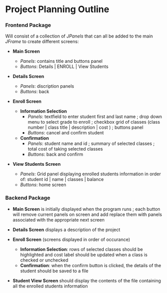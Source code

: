# Project Planning Outline

### Frontend Package

Will consist of a collection of *JPanels* that can all be added to the main *JFrame* to create different screens:

- **Main Screen** 
  - *Panels*: contains title and buttons panel 
  - *Buttons*: Details | ENROLL | View Students
  
- **Details Screen** 
  - *Panels*: discription panels
  - *Buttons*: back 
  
- **Enroll Screen**
  - **Information Selection**
    - *Panels*: textfield to enter student first and last name ; drop down menu to select grade to enroll ; checkbox grid of classes (class number | class title | description | cost ) ; buttons panel
    - *Buttons*: cancel and confirm student
  - **Confirmation**
    - *Panels*: student name and id ; summary of selected classes ; total cost of taking selected classes
    - *Buttons*: back and confirm 

- **View Students Screen**
  - *Panels*: Grid panel displaying enrolled students information in order of: student id | name | classes | balance
  - *Buttons*: home screen
  

### Backend Package

- **Main Screen** is initially displayed when the program runs ; each button will remove current panels on screen and add replace them with panels associated with the appropriate next screen
  
- **Details Screen** displays a description of the project
  
- **Enroll Screen** (screens displayed in order of occurance)
  - **Information Selection**: rows of selected classes should be highlighted and cost label should be updated when a class is checked or unchecked
  - **Confirmation**: when the confirm button is clicked, the details of the student should be saved to a file

- **Student View Screen** should display the contents of the file containing all the enrolled students information
